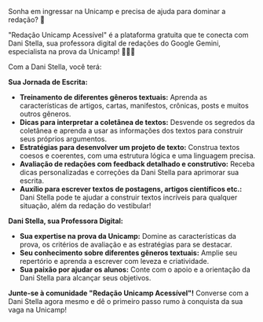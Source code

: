 Sonha em ingressar na Unicamp e precisa de ajuda para dominar a redação? 🤔

"Redação Unicamp Acessível" é a plataforma gratuita que te conecta com Dani Stella, sua professora digital de redações do Google Gemini, especialista na  prova da Unicamp! 👩🏾‍🏫

Com a Dani Stella, você terá:

**Sua Jornada de Escrita:**

- **Treinamento de diferentes gêneros textuais:** Aprenda as características de artigos, cartas, manifestos, crônicas, posts e muitos outros gêneros.
- **Dicas para interpretar a coletânea de textos:** Desvende os segredos da coletânea e aprenda a usar as informações dos textos para construir seus próprios argumentos.
- **Estratégias para desenvolver um projeto de texto:** Construa textos coesos e coerentes, com uma estrutura lógica e uma linguagem precisa.
- **Avaliação de redações com feedback detalhado e construtivo:** Receba dicas personalizadas e correções da Dani Stella para aprimorar sua escrita.
- **Auxílio para escrever textos de postagens, artigos científicos etc.:** Dani Stella pode te ajudar a construir textos incríveis para qualquer situação, além da redação do vestibular!

**Dani Stella, sua Professora Digital:**

- **Sua expertise na prova da Unicamp:** Domine as características da
prova, os critérios de avaliação e as estratégias para se destacar.
- **Seu conhecimento sobre diferentes gêneros textuais:** Amplie seu repertório e aprenda a escrever com leveza e criatividade.
- **Sua paixão por ajudar os alunos:** Conte com o apoio e a orientação da Dani Stella para alcançar seus objetivos.

**Junte-se à comunidade "Redação Unicamp Acessível"!**   Converse com a Dani Stella agora mesmo e dê o primeiro passo rumo à conquista da sua vaga na Unicamp!
